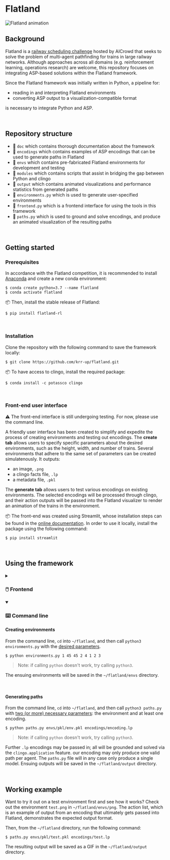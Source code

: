 # Flatland

![Flatland animation](https://i.imgur.com/9cNtWjs.gif)

## Background
Flatland is a [railway scheduling challenge](https://flatland.aicrowd.com/intro.html) hosted by AICrowd that seeks to solve the problem of multi-agent pathfinding for trains in large railway networks.  Although approaches across all domains (e.g. reinforcement learning, operations research) are welcome, this repository focuses on integrating ASP-based solutions within the Flatland framework.

Since the Flatland framework was initially written in Python, a pipeline for:
- reading in and interpreting Flatland environments
- converting ASP output to a visualization-compatible format

is necessary to integrate Python and ASP.

<br>

## Repository structure


- 📁 `doc` which contains thorough documentation about the framework
- 📁 `encodings` which contains examples of ASP encodings that can be used to generate paths in Flatland
- 📁 `envs` which contains pre-fabricated Flatland environments for development and testing
- 📁 `modules` which contains scripts that assist in bridging the gap between Python and clingo</summary></details>
- 📁 `output` which contains animated visualizations and performance statistics from generated paths
- 📝 `environments.py` which is used to generate user-specified environments
- 📝 `frontend.py` which is a frontend interface for using the tools in this framework
- 📝 `paths.py` which is used to ground and solve encodings, and produce an animated visualization of the resulting paths

<br>

## Getting started

### Prerequisites

In accordance with the Flatland competition, it is recommended to install [Anaconda](https://www.anaconda.com/distribution/) and create a new conda environment:
```
$ conda create python=3.7 --name flatland
$ conda activate flatland
```

📦 Then, install the stable release of Flatland:
```
$ pip install flatland-rl
```

<br>

### Installation

Clone the repository with the following command to save the framework locally:
```
$ git clone https://github.com/krr-up/flatland.git
```

📦 To have access to clingo, install the required package:
```
$ conda install -c potassco clingo
```

<br>

### Front-end user interface

⚠️ The front-end interface is still undergoing testing. For now, please use the command line.

A friendly user interface has been created to simplify and expedite the process of creating environments and testing out encodings.  The **create tab** allows users to specify specific parameters about the desired environments, such as the height, width, and number of trains.  Several environments that adhere to the same set of parameters can be created simulatenously.  It outputs:
* an image, `.png`
* a clingo facts file, `.lp`
* a metadata file, `.pkl`

The **generate tab** allows users to test various encodings on existing environments.  The selected encodings will be processed through clingo, and their action outputs will be passed into the Flatland visualizer to render an animation of the trains in the environment.

📦 The front-end was created using Streamlit, whose installation steps can be found in the [online documentation](https://docs.streamlit.io/get-started/installation).  In order to use it locally, install the package using the following command:
```
$ pip install streamlit
```

<br>

## Using the framework

<details>

<summary><h3>🖱️ Frontend</h3></summary>

⚠️ The front-end interface is still undergoing testing. For now, please use the command line.

In order to open the frontend in the browser, first activate the the command line, `cd` into `~/flatland`, and then call `streamlit run frontend.py`.
```
$ streamlit run frontend.py
```

The frontend should open automatically in the browser.  Created environments will be saved in the `~/flatland/envs` directory. Generated paths will be saved in the `~/flatland/output` directory.

</details>

<details open>

<summary><h3>⌨️ Command line</h3></summary>

#### Creating environments

From the command line, `cd` into `~/flatland`, and then call `python3 environments.py` with the [desired parameters](https://github.com/krr-up/flatland/blob/f7c8829c4b95b73e8f43504698d0d9b35c9e2b5c/doc/environments.md).
```
$ python environments.py 1 45 45 2 4 1 2 3
```
> Note: if calling `python` doesn't work, try calling `python3`.

The ensuing environments will be saved in the `~/flatland/envs` directory.

<br>

#### Generating paths

From the command line, `cd` into `~/flatland`, and then call `python3 paths.py` with [two (or more) necessary parameters](): the environment and at least one encoding.
```
$ python paths.py envs/pkl/env.pkl encodings/encoding.lp 
```
> Note: if calling `python` doesn't work, try calling `python3`.

Further `.lp` encodings may be passed in; all will be grounded and solved via the `clingo.application` feature.  our encoding may only produce one valid path per agent. The `paths.py` file will in any case only produce a single model. Ensuing outputs will be saved in the `~/flatland/output` directory.  

</details>

<br>

## Working example

Want to try it out on a test environment first and see how it works?  Check out the environment `test.png` in `~/flatland/envs/png`.  The action list, which is an example of output from an encoding that ultimately gets passed into Flatland, demonstrates the expected output format.

Then, from the `~/flatland` directory, run the following command:
```
$ paths.py envs/pkl/test.pkl encodings/test.lp 
```

The resulting output will be saved as a GIF in the `~/flatland/output` directory.
